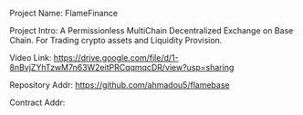 Project Name: FlameFinance

Project Intro: A Permissionless MultiChain Decentralized Exchange on Base Chain. For Trading crypto assets and Liquidity Provision.

Video Link:  https://drive.google.com/file/d/1-8nBvjZYhTzwM7n63W2eitPRCqqmqcDR/view?usp=sharing

Repository Addr: https://github.com/ahmadou5/flamebase

Contract Addr: